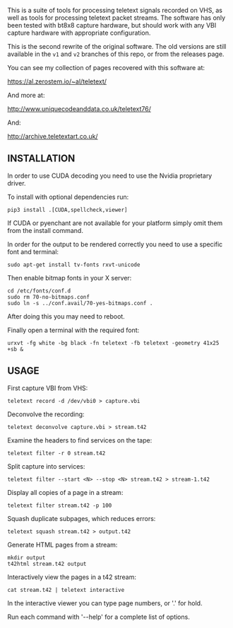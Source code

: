 This is a suite of tools for processing teletext signals recorded on VHS, as
well as tools for processing teletext packet streams. The software has only
been tested with bt8x8 capture hardware, but should work with any VBI capture
hardware with appropriate configuration.

This is the second rewrite of the original software. The old versions are
still available in the `v1` and `v2` branches of this repo, or from the
releases page.

You can see my collection of pages recovered with this software at:

https://al.zerostem.io/~al/teletext/

And more at:

http://www.uniquecodeanddata.co.uk/teletext76/

And:

http://archive.teletextart.co.uk/

INSTALLATION
------------

In order to use CUDA decoding you need to use the Nvidia proprietary driver.

To install with optional dependencies run:

    pip3 install .[CUDA,spellcheck,viewer]

If CUDA or pyenchant are not available for your platform simply omit them
from the install command.

In order for the output to be rendered correctly you need to use a specific
font and terminal:

    sudo apt-get install tv-fonts rxvt-unicode

Then enable bitmap fonts in your X server:

    cd /etc/fonts/conf.d
    sudo rm 70-no-bitmaps.conf
    sudo ln -s ../conf.avail/70-yes-bitmaps.conf .

After doing this you may need to reboot.

Finally open a terminal with the required font:

    urxvt -fg white -bg black -fn teletext -fb teletext -geometry 41x25 +sb &


USAGE
-----

First capture VBI from VHS:

    teletext record -d /dev/vbi0 > capture.vbi

Deconvolve the recording:

    teletext deconvolve capture.vbi > stream.t42

Examine the headers to find services on the tape:

    teletext filter -r 0 stream.t42

Split capture into services:

    teletext filter --start <N> --stop <N> stream.t42 > stream-1.t42

Display all copies of a page in a stream:

    teletext filter stream.t42 -p 100

Squash duplicate subpages, which reduces errors:

    teletext squash stream.t42 > output.t42

Generate HTML pages from a stream:

    mkdir output
    t42html stream.t42 output

Interactively view the pages in a t42 stream:

    cat stream.t42 | teletext interactive

In the interactive viewer you can type page numbers, or '.' for hold.

Run each command with '--help' for a complete list of options.
